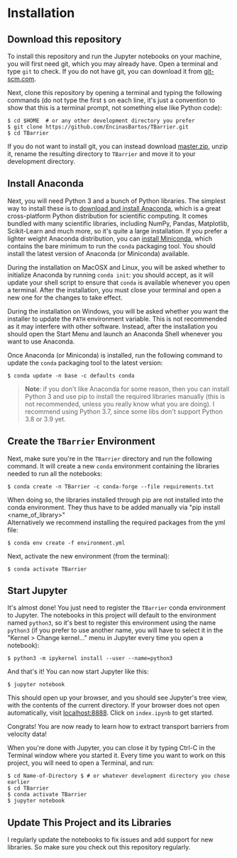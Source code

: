 # Installation

## Download this repository
To install this repository and run the Jupyter notebooks on your machine, you will first need git, which you may already have. Open a terminal and type `git` to check. If you do not have git, you can download it from [git-scm.com](https://git-scm.com/).

Next, clone this repository by opening a terminal and typing the following commands (do not type the first `$` on each line, it's just a convention to show that this is a terminal prompt, not something else like Python code):

    $ cd $HOME  # or any other development directory you prefer
    $ git clone https://github.com/EncinasBartos/TBarrier.git
    $ cd TBarrier

If you do not want to install git, you can instead download [master.zip](https://github.com/EncinasBartos/TBarrier/archive/TBarrier.zip), unzip it, rename the resulting directory to `TBarrier` and move it to your development directory.

## Install Anaconda
Next, you will need Python 3 and a bunch of Python libraries. The simplest way to install these is to [download and install Anaconda](https://www.anaconda.com/distribution/), which is a great cross-platform Python distribution for scientific computing. It comes bundled with many scientific libraries, including NumPy, Pandas, Matplotlib, Scikit-Learn and much more, so it's quite a large installation. If you prefer a lighter weight Anaconda distribution, you can [install Miniconda](https://docs.conda.io/en/latest/miniconda.html), which contains the bare minimum to run the `conda` packaging tool. You should install the latest version of Anaconda (or Miniconda) available.

During the installation on MacOSX and Linux, you will be asked whether to initialize Anaconda by running `conda init`: you should accept, as it will update your shell script to ensure that `conda` is available whenever you open a terminal. After the installation, you must close your terminal and open a new one for the changes to take effect.

During the installation on Windows, you will be asked whether you want the installer to update the `PATH` environment variable. This is not recommended as it may interfere with other software. Instead, after the installation you should open the Start Menu and launch an Anaconda Shell whenever you want to use Anaconda.

Once Anaconda (or Miniconda) is installed, run the following command to update the `conda` packaging tool to the latest version:

    $ conda update -n base -c defaults conda

> **Note**: if you don't like Anaconda for some reason, then you can install Python 3 and use pip to install the required libraries manually (this is not recommended, unless you really know what you are doing). I recommend using Python 3.7, since some libs don't support Python 3.8 or 3.9 yet.

## Create the `TBarrier` Environment
Next, make sure you're in the `TBarrier` directory and run the following command. It will create a new `conda` environment containing the libraries needed to run all the notebooks:

    $ conda create -n TBarrier -c conda-forge --file requirements.txt
   
When doing so, the libraries installed through pip are not installed into the conda environment. They thus have to be added manually via "pip install <name_of_library>"    
Alternatively we recommend installing the required packages from the yml file:

    $ conda env create -f environment.yml

Next, activate the new environment (from the terminal):

    $ conda activate TBarrier

## Start Jupyter
It's almost done! You just need to register the `TBarrier` conda environment to Jupyter. The notebooks in this project will default to the environment named `python3`, so it's best to register this environment using the name `python3` (if you prefer to use another name, you will have to select it in the "Kernel > Change kernel..." menu in Jupyter every time you open a notebook):

    $ python3 -m ipykernel install --user --name=python3

And that's it! You can now start Jupyter like this:

    $ jupyter notebook

This should open up your browser, and you should see Jupyter's tree view, with the contents of the current directory. If your browser does not open automatically, visit [localhost:8888](http://localhost:8888/tree). Click on `index.ipynb` to get started.

Congrats! You are now ready to learn how to extract transport barriers from velocity data!

When you're done with Jupyter, you can close it by typing Ctrl-C in the Terminal window where you started it. Every time you want to work on this project, you will need to open a Terminal, and run:

    $ cd Name-of-Directory $ # or whatever development directory you chose earlier
    $ cd TBarrier
    $ conda activate TBarrier
    $ jupyter notebook

## Update This Project and its Libraries
I regularly update the notebooks to fix issues and add support for new libraries. So make sure you check out this repository regularly.
